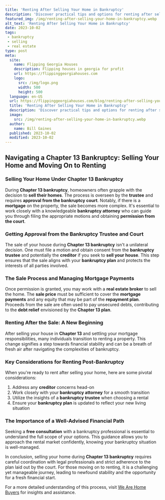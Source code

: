 ```yaml
---
title: 'Renting After Selling Your Home in Bankruptcy'
description: 'Discover practical tips and options for renting after selling your home in bankruptcy. Learn how to navigate this process and find a new place to call home.'
featured_img: /img/renting-after-selling-your-home-in-bankruptcy.webp
alt_text: 'Renting After Selling Your Home in Bankruptcy'
date: 2023-10-02
tags:
 - bankruptcy
 - selling
 - real estate
type: post
meta:
  site:
    name: Flipping Georgia Houses
    description: Flipping houses in georgia for profit
    url: https://flippinggeorgiahouses.com
    logo:
      src: /img/logo.png
      width: 500
      height: 500
  language: en-US
  url: https://flippinggeorgiahouses.com/blog/renting-after-selling-your-home-in-bankruptcy
  title: 'Renting After Selling Your Home in Bankruptcy'
  description: 'Discover practical tips and options for renting after selling your home in bankruptcy. Learn how to navigate this process and find a new place to call home.'
  image:
    src: /img/renting-after-selling-your-home-in-bankruptcy.webp
  author:
    name: Bill Gaines
  published: 2023-10-02
  modified: 2023-10-02
---
```



## Navigating a Chapter 13 Bankruptcy: Selling Your Home and Moving On to Renting

### Selling Your Home Under Chapter 13 Bankruptcy
During **Chapter 13 bankruptcy**, homeowners often grapple with the decision to **sell their homes**. The process is overseen by the **trustee** and requires **approval from the bankruptcy court**. Notably, if there is a **mortgage** on the property, the sale becomes more complex. It's essential to work closely with a knowledgeable **bankruptcy attorney** who can guide you through filing the appropriate motions and obtaining **permission from the court**.

### Getting Approval from the Bankruptcy Trustee and Court
The sale of your house during **Chapter 13 bankruptcy** isn't a unilateral decision. One must file a motion and obtain consent from the **bankruptcy trustee** and potentially the **creditor** if you seek to **sell your house**. This step ensures that the sale aligns with your **bankruptcy plan** and protects the interests of all parties involved.

### The Sale Process and Managing Mortgage Payments
Once permission is granted, you may work with a **real estate broker** to sell the home. The **sale price** must be sufficient to cover the **mortgage payments** and any equity that may be part of the **repayment plan**. Proceeds from the sale are often used to pay unsecured debts, contributing to the **debt relief** envisioned by the **Chapter 13 plan**.

### Renting After the Sale: A New Beginning
After selling your house in **Chapter 13** and settling your mortgage responsibilities, many individuals transition to renting a property. This change signifies a step towards financial stability and can be a breath of fresh air after navigating the complexities of bankruptcy.

### Key Considerations for Renting Post-Bankruptcy
When you're ready to rent after selling your home, here are some pivotal considerations:

1. Address any **creditor** concerns head-on
2. Work closely with your **bankruptcy attorney** for a smooth transition
3. Utilize the insights of a **bankruptcy trustee** when choosing a rental
4. Ensure your **bankruptcy plan** is updated to reflect your new living situation

### The Importance of a Well-Advised Financial Path
Seeking a **free consultation** with a bankruptcy professional is essential to understand the full scope of your options. This guidance allows you to approach the rental market confidently, knowing your bankruptcy situation is well-managed.

In conclusion, selling your home during **Chapter 13 bankruptcy** requires careful coordination with legal professionals and strict adherence to the plan laid out by the court. For those moving on to renting, it is a challenging yet manageable journey, leading to newfound stability and the opportunity for a fresh financial start.

For a more detailed understanding of this process, visit [We Are Home Buyers](https://www.wearehomebuyers.com/blog/selling-while-in-chapter-13-bankruptcy/) for insights and assistance.